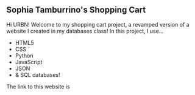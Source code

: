 ## Sophia Tamburrino's Shopping Cart
Hi URBN! Welcome to my shopping cart project, a revamped version of a website I created in my databases class! In this project, I use...
* HTML5
* CSS
* Python
* JavaScript
* JSON
* & SQL databases!

The link to this website is